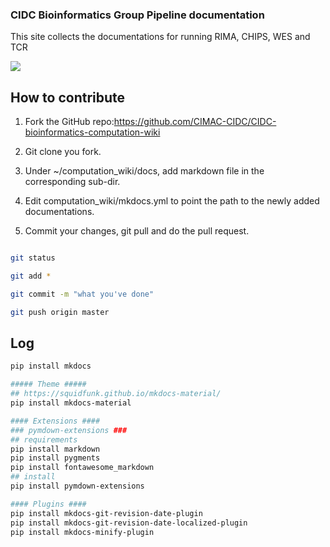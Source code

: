 ### CIDC Bioinformatics Group Pipeline documentation

This site collects the documentations for running RIMA, CHIPS, WES and TCR

![](docs/google-cloud/plots/CIMAC-CIDC-FlowChart.png)

## How to contribute

1. Fork the GitHub repo:https://github.com/CIMAC-CIDC/CIDC-bioinformatics-computation-wiki

2. Git clone you fork.

2. Under ~/computation_wiki/docs, add markdown file in the corresponding sub-dir.

3. Edit computation_wiki/mkdocs.yml to point the path to the newly added documentations.

4. Commit your changes, git pull and do the pull request.

```bash

git status

git add *

git commit -m "what you've done"

git push origin master
```

## Log
```bash
pip install mkdocs

##### Theme #####
## https://squidfunk.github.io/mkdocs-material/
pip install mkdocs-material

#### Extensions ####
### pymdown-extensions ###
## requirements
pip install markdown
pip install pygments
pip install fontawesome_markdown
## install
pip install pymdown-extensions

#### Plugins ####
pip install mkdocs-git-revision-date-plugin
pip install mkdocs-git-revision-date-localized-plugin
pip install mkdocs-minify-plugin
```
